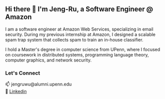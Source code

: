<h2>Hi there 👋 I'm Jeng-Ru, a Software Engineer @ Amazon</h2>

<p>I am a software engineer at Amazon Web Services, specializing in email security. During my previous internship at Amazon, I designed a scalable spam trap system that collects spam to train an in-house classifier.</p>

<p>I hold a Master's degree in computer science from UPenn, where I focused on coursework in distributed systems, programming language theory, computer graphics, and network security.</p>

<h3>Let's Connect</h3>
<p>
  📫  jengruwu@alumni.upenn.edu
  <br>
  👔  <a href="https://www.linkedin.com/in/jengru-wu/" target="blank">Linkedin</a>
</p>


<!--
**JengRuWu/JengRuWu** is a ✨ _special_ ✨ repository because its `README.md` (this file) appears on your GitHub profile.

Here are some ideas to get you started:

- 🔭 I’m currently working on ...
- 🌱 I’m currently learning ...
- 👯 I’m looking to collaborate on ...
- 🤔 I’m looking for help with ...
- 💬 Ask me about ...
- 📫 How to reach me: ...
- 😄 Pronouns: ...
- ⚡ Fun fact: ...
-->
